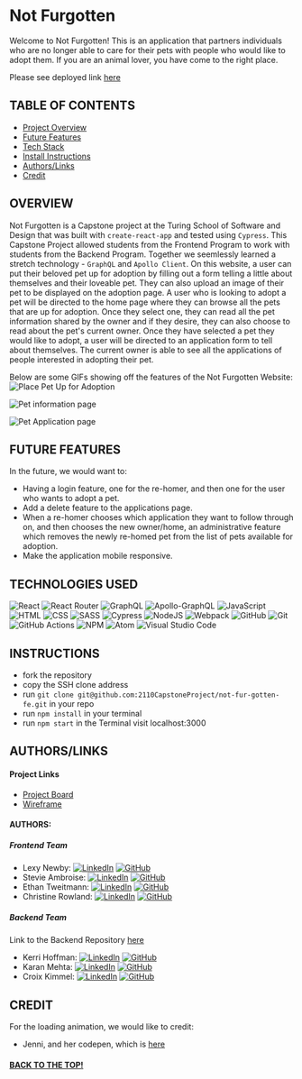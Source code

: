 # Not Furgotten

Welcome to Not Furgotten! This is an application that partners individuals who are no longer able to care for their pets with people who would like to adopt them. If you are an animal lover, you have come to the right place. 

Please see deployed link [here](https://not-fur-gotten-fe.herokuapp.com/)

## TABLE OF CONTENTS
- [Project Overview](#project-overview)
- [Future Features](#future-features)
- [Tech Stack](#technologies-used)
- [Install Instructions](#instructions)
- [Authors/Links](#authorslinks)
- [Credit](#credit)

## OVERVIEW
Not Furgotten is a Capstone project at the Turing School of Software and Design that was built with `create-react-app` and tested using `Cypress`. This Capstone Project allowed students from the Frontend Program to work with students from the Backend Program.  Together we seemlessly learned a stretch technology - `GraphQL` and `Apollo Client`.  On this website, a user can put their beloved pet up for adoption by filling out a form telling a little about themselves and their loveable pet. They can also upload an image of their pet to be displayed on the adoption page.  A user who is looking to adopt a pet will be directed to the home page where they can browse all the pets that are up for adoption.  Once they select one, they can read all the pet information shared by the owner and if they desire, they can also choose to read about the pet's current owner. Once they have selected a pet they would like to adopt, a user will be directed to an application form to tell about themselves.  The current owner is able to see all the applications of people interested in adopting their pet.

Below are some GIFs showing off the features of the Not Furgotten Website:  
![Place Pet Up for Adoption](https://media.giphy.com/media/sZT8b1r3y6fyzDuMBm/giphy.gif)

![Pet information page](https://media.giphy.com/media/erEd7Udj4hOq8yoqaL/giphy.gif)  

![Pet Application page](https://media.giphy.com/media/WplDYArTG8YOyG0HUq/giphy.gif) 


## FUTURE FEATURES
In the future, we would want to:
- Having a login feature, one for the re-homer, and then one for the user who wants to adopt a pet.
- Add a delete feature to the applications page.
- When a re-homer chooses which application they want to follow through on, and then chooses the new owner/home, an administrative feature which removes the newly re-homed pet from the list of pets available for adoption.
- Make the application mobile responsive.


## TECHNOLOGIES USED 

![React](https://img.shields.io/badge/react-%2320232a.svg?style=for-the-badge&logo=react&logoColor=%2361DAFB)
![React Router](https://img.shields.io/badge/React_Router-CA4245?style=for-the-badge&logo=react-router&logoColor=white)
![GraphQL](https://img.shields.io/badge/-GraphQL-E10098?style=for-the-badge&logo=graphql&logoColor=white)
![Apollo-GraphQL](https://img.shields.io/badge/-ApolloGraphQL-311C87?style=for-the-badge&logo=apollo-graphql)
![JavaScript](https://img.shields.io/badge/JavaScript-F7DF1E?style=for-the-badge&logo=javascript&logoColor=black)
![HTML](https://img.shields.io/badge/HTML5-E34F26?style=for-the-badge&logo=html5&logoColor=white)
![CSS](https://img.shields.io/badge/CSS3-1572B6?style=for-the-badge&logo=css3&logoColor=white)
![SASS](https://img.shields.io/badge/Sass-CC6699?style=for-the-badge&logo=sass&logoColor=white)
![Cypress](https://img.shields.io/badge/-cypress-%23E5E5E5?style=for-the-badge&logo=cypress&logoColor=058a5e)
![NodeJS](https://img.shields.io/badge/node.js-6DA55F?style=for-the-badge&logo=node.js&logoColor=white)
![Webpack](https://img.shields.io/badge/Webpack-8DD6F9?style=for-the-badge&logo=Webpack&logoColor=white)
![GitHub](https://img.shields.io/badge/github-%23121011.svg?style=for-the-badge&logo=github&logoColor=white)
![Git](https://img.shields.io/badge/git-%23F05033.svg?style=for-the-badge&logo=git&logoColor=white)
![GitHub Actions](https://img.shields.io/badge/github%20actions-%232671E5.svg?style=for-the-badge&logo=githubactions&logoColor=white)
![NPM](https://img.shields.io/badge/NPM-%23000000.svg?style=for-the-badge&logo=npm&logoColor=white)
![Atom](https://img.shields.io/badge/Atom-%2366595C.svg?style=for-the-badge&logo=atom&logoColor=white)
![Visual Studio Code](https://img.shields.io/badge/Visual%20Studio%20Code-0078d7.svg?style=for-the-badge&logo=visual-studio-code&logoColor=white)

## INSTRUCTIONS
- fork the repository
- copy the SSH clone address
- run ```git clone git@github.com:2110CapstoneProject/not-fur-gotten-fe.git``` in your repo
- run ```npm install``` in your terminal
- run ```npm start``` in the Terminal visit localhost:3000

## AUTHORS/LINKS

#### Project Links
- [Project Board](https://github.com/orgs/2110CapstoneProject/projects/1)
- [Wireframe](https://miro.com/app/board/uXjVODUlug4=/)

#### AUTHORS:
##### Frontend Team
- Lexy Newby: 
[![LinkedIn](https://img.shields.io/badge/LinkedIn-0077B5?style=for-the-badge&logo=linkedin&logoColor=white)](https://www.linkedin.com/in/lexy-newby/) [![GitHub](https://img.shields.io/badge/GitHub-100000?style=for-the-badge&logo=github&logoColor=white)](https://github.com/anewb87)
- Stevie Ambroise: 
[![LinkedIn](https://img.shields.io/badge/LinkedIn-0077B5?style=for-the-badge&logo=linkedin&logoColor=white)](https://www.linkedin.com/in/stevieambroise/) [![GitHub](https://img.shields.io/badge/GitHub-100000?style=for-the-badge&logo=github&logoColor=white)](https://github.com/StevieAmb)
- Ethan Tweitmann: 
[![LinkedIn](https://img.shields.io/badge/LinkedIn-0077B5?style=for-the-badge&logo=linkedin&logoColor=white)](https://www.linkedin.com/in/ethantweitmann/) [![GitHub](https://img.shields.io/badge/GitHub-100000?style=for-the-badge&logo=github&logoColor=white)](https://github.com/ectweitmann)
- Christine Rowland: 
[![LinkedIn](https://img.shields.io/badge/LinkedIn-0077B5?style=for-the-badge&logo=linkedin&logoColor=white)](https://www.linkedin.com/in/christine-rowland/) [![GitHub](https://img.shields.io/badge/GitHub-100000?style=for-the-badge&logo=github&logoColor=white)](https://github.com/Fordo29)

##### Backend Team
Link to the Backend Repository [here](https://github.com/2110CapstoneProject/not-fur-gotten-be)
- Kerri Hoffman: 
[![LinkedIn](https://img.shields.io/badge/LinkedIn-0077B5?style=for-the-badge&logo=linkedin&logoColor=white)](https://www.linkedin.com/in/kerri-hoffmann/) [![GitHub](https://img.shields.io/badge/GitHub-100000?style=for-the-badge&logo=github&logoColor=white)](https://github.com/kbhoffmann)
- Karan Mehta: 
[![LinkedIn](https://img.shields.io/badge/LinkedIn-0077B5?style=for-the-badge&logo=linkedin&logoColor=white)](https://www.linkedin.com/in/karan-mehta-2b706093/) [![GitHub](https://img.shields.io/badge/GitHub-100000?style=for-the-badge&logo=github&logoColor=white)](https://github.com/karanm645)
- Croix Kimmel: 
[![LinkedIn](https://img.shields.io/badge/LinkedIn-0077B5?style=for-the-badge&logo=linkedin&logoColor=white)](https://www.linkedin.com/in/croix-kimmel/) [![GitHub](https://img.shields.io/badge/GitHub-100000?style=for-the-badge&logo=github&logoColor=white)](https://github.com/croixk)

## CREDIT
For the loading animation, we would like to credit:
- Jenni, and her codepen, which is [here](https://codepen.io/kylojen)

#### [BACK TO THE TOP!](#not-furgotten)
